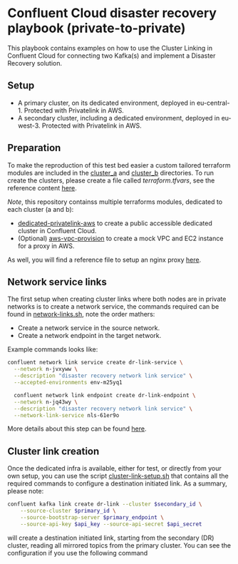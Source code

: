 # Confluent Cloud disaster recovery playbook (private-to-private)

This playbook contains examples on how to use the Cluster Linking in Confluent Cloud for connecting two Kafka(s) and implement a Disaster Recovery solution.

## Setup

* A primary cluster, on its dedicated environment, deployed in eu-central-1. Protected with Privatelink in AWS.
* A secondary cluster, including a dedicated environment, deployed in eu-west-3. Protected with Privatelink in AWS.

## Preparation

To make the reproduction of this test bed easier a custom tailored terraform modules are included in the [cluster_a](terraform/cluster_a/) and [cluster_b](terraform/cluster_b/) directories.
To run create the clusters, please create a file called *terraform.tfvars*, see the reference content [here](terraform/terraform.tfvars).

*Note*, this repository containss multiple terraforms modules, dedicated to each cluster (a and b):

* [dedicated-privatelink-aws](terraform/cluster_a/dedicated-privatelink-aws/) to create a public accessible dedicated cluster in Confluent Cloud.
* (Optional) [aws-vpc-provision](terraform/cluster_a/aws-vpc-provision/) to create a mock VPC and EC2 instance for a proxy in AWS.

As well, you will find a reference file to setup an nginx proxy [here](terraform/cluster_a/proxy/).

## Network service links

The first setup when creating cluster links where both nodes are in private networks is to create a network service, the commands required can be found in [network-links.sh](network-links.sh), note the order mathers:

* Create a network service in the source network.
* Create a network endpoint in the target network.

Example commands looks like:

```bash
confluent network link service create dr-link-service \
  --network n-jvxyww \
  --description "disaster recovery network link service" \
  --accepted-environments env-m25yq1
```

```bash
  confluent network link endpoint create dr-link-endpoint \
  --network n-jq43wy \
  --description "disaster recovery network link service" \
  --network-link-service nls-61er9o
```


More details about this step can be found [here](https://docs.confluent.io/cloud/current/networking/network-linking.html).

## Cluster link creation

Once the dedicated infra is available, either for test, or directly from your own setup, you can use the script [cluster-link-setup.sh](cluster-link-setup.sh) that contains all the required commands to configure a destination initiated link.
As a summary, please note:

```bash
confluent kafka link create dr-link --cluster $secondary_id \
    --source-cluster $primary_id \
    --source-bootstrap-server $primary_endpoint \
    --source-api-key $api_key --source-api-secret $api_secret
```

will create a destination initiated link, starting from the secondary (DR) cluster, reading all mirrored topics from the primary cluster.
You can see the configuration if you use the following command

